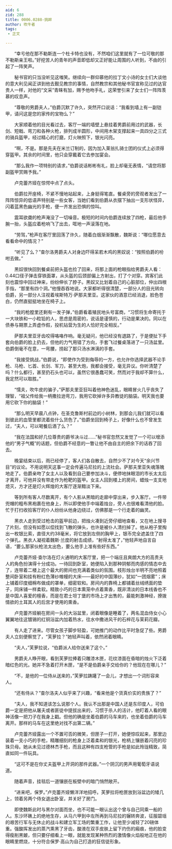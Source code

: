 ```yaml
---
aid: 6
zid: 288
title: 0006.0288-挑衅
author: 吹牛者
tags: 
 - 正文

---
```




　　“幸亏他在那不勒斯连一个杜卡特也没有，不然咱们这里就有了一位可敬的那不勒斯亲王啦。”好挖苦人的青年的声音即低却又正好能让周围的人听到，不由的引起了一阵笑声。

　　秘书官的只当没听见这嗤笑。继续向一群仰慕他的拉丁文小诗的女士们大谈他的意大利见闻正讲到他去觐见教宗的事情，自然教宗和其他秘书官宣称见过的达官贵人一样，对他的“文采”青睐有加，赐予他吻手礼，这荣誉引来了女士们一阵阵羡慕的叹息声。

　　“尊敬的男爵夫人，”伯爵沉默了许久，突然开口说话：“我看到墙上有一副铠甲，请问这是您的家传的宝物么？”

　　大家顺着他的目光看过去，客厅一端的墙壁上悬挂着男爵前用过的武器，长剑、短戟、弯刀和各种火枪，排列成半圆形，中间用木架支撑起来一具四分之三式的骑兵盔甲，经过精心的打磨，灯火映照下，银光闪亮。

　　“啊，不是。那是先夫在米兰订制的，因为加入莱翁扎骑士团的仪式上必须得穿盔甲。其余的时间里，他只会穿戴着它去参加宴会。

　　“那么我作一项特别的请求，”伯爵说话彬彬有礼，脸上却毫无表情，“请您将那副盔甲赏赐予我。”

　　卢克蕾齐娅在惊愕中点了点头。

　　伯爵拉开座椅，不紧不慢地站起来，上身挺得笔直。餐桌旁的旁观者发出了一阵阵惊异的低语声特别是一些女客，当她们看到伯爵从衣摆下抽出一支形状怪异，闪着蓝黑色幽光的手枪，便一齐发出恐惧的惊叫。

　　震耳欲聋的枪声淹没了一切噪音。极短的时间内伯爵连续放了四枪，最后他手腕一抬，头盔应着枪响飞了出去，哐地一声滚落在地。

　　“劳驾，”枪声在客厅里回荡了许久，随着白烟渐渐飘散，魏斯说：“哪位愿意去看看命中的情况？”

　　“听见了么？”查尔洛男爵夫人对身边吓得呆若木鸡的黑奴说：“按照伯爵的吩咐去做。”

　　黑奴很快回到餐桌前把头盔也捡了回来，将那上面的枪眼指给男爵夫人看：0.44口径子弹击穿铁面罩，从头盔的后颈部偏上方射出，打了个对穿。宾客们此刻也震惊中回过神来，纷纷伸长了脖子。黑奴又比划着自己的心脏部位，仲出四根手指，“那里有四个洞。”他慢吞吞地说。大家都听得很清楚，一部分人的目光转向伯爵，另一部分人注视着埃斯特万·萨那夫里亚。这家伙的酒意已经消退，脸色苍白，仍然直挺挺地坐在椅子上。

　　“我的枪膛里还剩有一发子弹，”伯爵看着殖民地头号富商，“习惯将生命寄托于一大块铁和一小粒铅的人，思虑是周密的，说话是谨慎的，行动是果决的。同以在债券与期票上弄虚作假，投机钻营为生的人恰好完全相反。”

　　萨那夫里亚牙齿咬得咯咯作响。毫无疑问，他已经没有退路了，于是便扯下手套向伯爵的脸上扔去，但他的力气用错了方向，手套飞过餐桌落进了一只汤盆里。伯爵倒毫不在意，一弯腰，捞起了那只汤水淋漓的手套。

　　“我接受挑战，”伯爵说，“即使作为受到侮辱的一方，也允许你选择武器不论手枪、马枪、匕首、长剑、军刀，甚至大炮，我都会接受，毫无异议。你听清楚了吗？什么都行，甚至扔石头也可以，虽然它很愚蠢可笑，然而对于我却不算什么，我定然可以取胜。”

　　“懦夫，吹牛皮的骗子，”萨那夫里亚狂叫着他神色迷乱，眼睛冒火几乎丧失了理智，“祖父传给我一柄撒拉逊弯刀，我用它砍掉许多异教徒的脑袋。明天我也要用它砍下你的脑袋！”

　　“那么明天早晨八点钟，在圣克鲁斯村前边的小树林，到那会儿我们就可以看到彼此的血管里都流着些什么货色了。”伯爵坐回到椅子上，好像什么也不曾发生过，“夫人，可以喝餐后酒了么？”

　　“我在法国和好几位尊贵的爵爷决斗过……”秘书官忽然又发觉了一个可以增添他的“男子气概”的话题，但伯爵不经意的一瞥让他不由自主的把余下的话吞了回去。

　　晚宴结束以后，雨已经停了，客人们各自散去，自然少不了对今天“余兴节目”的议论。不用说明天这事一定会传遍马尼拉的上流社会。萨那夫里亚失魂落魄地走了。伯爵亲吻了女主人以及看到自己要参加决斗，便停地抹眼泪的市长太太后才离开，可他并没有带走作为枪靶的盔甲。女主人回到楼上的房间，蜡烛一支支地熄灭，方才还是灯火辉煌的大客厅逐渐黯淡下来。

　　等到所有客人尽数离开，有个人影从黑暗的走廊中穿出来，步入客厅。一件带兜帽的粗布黑袍裹在他身上，所以即使他手中端着烛台，旁人也很难看清他的脸。忙于打扫收拾客厅的仆人纷纷从他身边绕过，仿佛那是一个行走着的幽灵。

　　黑衣人走到受过枪击的盔甲前边，把烛火凑到近旁仔细地查看，又在地上搜寻了片刻，但没有如愿以偿找到飞散的弹头，也许是被仆人清扫掉了。他从袍子里掏出一枚银比索，直径大约38毫米，将它放到左侧的胸甲上，银币完全遮盖住了四个弹孔。黑衣人凝视着魏斯·兰度的射击成绩，“射得太准了，”他轻声地自言自语，“要么那家伙枪法太出色，要么他手上准有些好东西。”

　　卢克蕾齐娅·查尔洛在灯火通明的大客厅里，把一个端庄且爽朗大方的高贵夫人的角色扮演得十分成功。一待回到卧室，她便陷入到那种阴郁而肉感的情态中去了，连带着二楼上这个最大的房间也充满着类似的氛围。枝形烛台半明不亮地照着整间卧室和挂有粉红色薄纱帷幔的大床——最好的中国薄纱，犹如“一团烟雾”；床上铺着印度细棉布做成的罩单，细密软和。房间内的靠椅上都铺着丝绒绣面的垫子，同床铺一样柔软。精致小巧的日本熏笼中点着熏香，既非清淡的日本线香也不是中国人喜爱的檀香，而是在君士坦丁堡的市场上才出售的，最能刺激神经，撩拨情欲的土耳其人的后宫才使用的熏香。

　　卢克蕾齐娅躺在房间一头的大浴盆里，闭着眼像是睡着了，两名混血侍女小心翼翼地往这镀锡的红铜浴盆内加着热水，往水中撒进风干的石梓花与茉莉花瓣。

　　有人走了进来。尽管女孩子脚步轻盈，可她推门的动作比平时急促了些。男爵夫人立刻便察觉了，“芙萝拉？”她轻声叫着，依然闭着眼睛。

　　“夫人，”芙萝拉说，“伯爵派人给你送来了这个。”

　　男爵夫人睁开眼，看到芙萝拉捧着只雕漆木匣，花纹漆面在昏暗的烛火下泛着暗红色的光。她并不急着打开木匣，“是不是伯爵亲手交给你的？他现在在哪儿？”

　　“不，是他的一位侍从送来的，”芙萝拉踌躇了一会儿，才想出一个词形容来人。

　　“还有侍从？”查尔洛夫人似乎来了兴趣，“看来他是个货真价实的贵族了？”

　　“夫人，我不知道该怎么说那个人。我认不出那是中国人还是东印度人，可伯爵一定是把他从屠夫或者匪徒中提拔出来的，习惯于杀人的活计，他盯着人看的眼神活像一把刀子在我身上戳。但他的确是坐着伯爵的马车来的，也坐着伯爵的马车离开。那样的马车在这里绝对找不出第二辆。”

　　卢克蕾齐娅露出一个不置可否的微笑，但匣子一打开，她便惊叹起来，那里边装着一支小巧的手枪，精雕细刻的枪身上泛着柔和的银光，枪柄上镶嵌着闪亮的珍珠贝母。她从未见过德林杰手枪，而且这种有四支枪管的手枪是如此玲珑精致，简直如同一件玩具。

　　“这可不是在你丈夫盔甲上开洞的那件武器。”一个阴沉的男声用葡萄牙语说道。

　　随着声音，挂毯后一道镶嵌在板壁中的暗门悄然敞开。

　　“进来吧，保罗。”卢克蕾齐娅懒洋洋地招呼。芙萝拉将枪匣放到浴盆边的矮几上，领着另两个侍女退出卧室，并关好了房门。

　　即使魏斯此时与黑尔对面而坐，也不可能一眼认出这个曾与自己同乘一船的人。东沙环礁上的绝地生存，从马六甲到中左所再到马尼拉的辗转奔波，征服碧瑶的艰苦行军与无休止的战斗和建立军工场的繁重工作，让他至少减轻了20磅体重。强酸挥发出的蒸汽熏黑了牙齿，酸液在双手皮肤上留下灼伤的瘢痕，他的脸变得瘦削黑皴，但只要仔细看上一眼，就能发现某种热烈的激情像火焰般地正在他的眼睛里燃烧，十分符合保罗·高山为自己打造的狂信徒形象。


